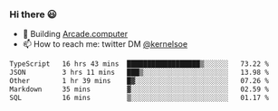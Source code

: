 ### Hi there 😃

- 🔨 Building [Arcade.computer](https://arcade.computer)
- 📫 How to reach me: twitter DM [@kernelsoe](https://twitter.com/kernelsoe)

<!--START_SECTION:waka-->

```txt
TypeScript   16 hrs 43 mins  ██████████████████▒░░░░░░   73.22 %
JSON         3 hrs 11 mins   ███▒░░░░░░░░░░░░░░░░░░░░░   13.98 %
Other        1 hr 39 mins    █▓░░░░░░░░░░░░░░░░░░░░░░░   07.26 %
Markdown     35 mins         ▓░░░░░░░░░░░░░░░░░░░░░░░░   02.59 %
SQL          16 mins         ▒░░░░░░░░░░░░░░░░░░░░░░░░   01.17 %
```

<!--END_SECTION:waka-->
